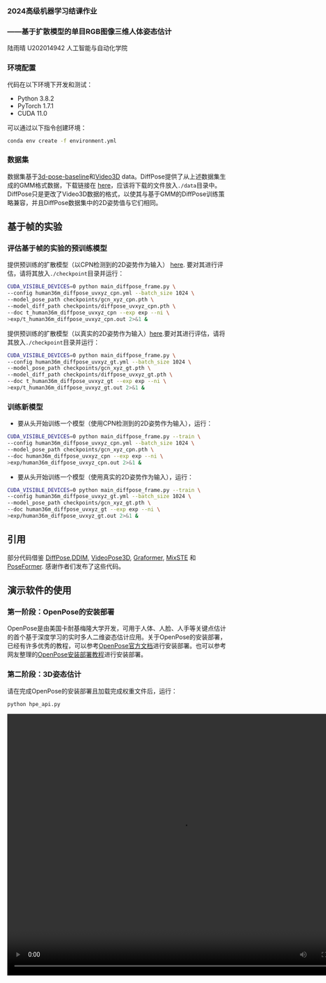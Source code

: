 ### 2024高级机器学习结课作业
### ——基于扩散模型的单目RGB图像三维人体姿态估计
陆雨晴 U202014942 人工智能与自动化学院



### 环境配置

代码在以下环境下开发和测试：

-   Python 3.8.2
-   PyTorch 1.7.1
-   CUDA 11.0

可以通过以下指令创建环境：

```bash
conda env create -f environment.yml
```

### 数据集

数据集基于[3d-pose-baseline](https://github.com/una-dinosauria/3d-pose-baseline)和[Video3D](https://github.com/facebookresearch/VideoPose3D) data。DiffPose提供了从上述数据集生成的GMM格式数据，下载链接在 [here](https://www.dropbox.com/sh/54lwxf9zq4lfzss/AABmpOzg31PrhxzcxmFQt3cYa?dl=0)，应该将下载的文件放入`./data`目录中。 DiffPose只是更改了Video3D数据的格式，以使其与基于GMM的DiffPose训练策略兼容，并且DiffPose数据集中的2D姿势值与它们相同。

## 基于帧的实验
### 评估基于帧的实验的预训练模型

提供预训练的扩散模型（以CPN检测到的2D姿势作为输入） [here](https://www.dropbox.com/sh/jhwz3ypyxtyrlzv/AABivC5oiiMdgPePxekzu6vga?dl=0). 要对其进行评估，请将其放入`./checkpoint`目录并运行：

```bash
CUDA_VISIBLE_DEVICES=0 python main_diffpose_frame.py \
--config human36m_diffpose_uvxyz_cpn.yml --batch_size 1024 \
--model_pose_path checkpoints/gcn_xyz_cpn.pth \
--model_diff_path checkpoints/diffpose_uvxyz_cpn.pth \
--doc t_human36m_diffpose_uvxyz_cpn --exp exp --ni \
>exp/t_human36m_diffpose_uvxyz_cpn.out 2>&1 &
```

提供预训练的扩散模型（以真实的2D姿势作为输入）[here](https://www.dropbox.com/sh/jhwz3ypyxtyrlzv/AABivC5oiiMdgPePxekzu6vga?dl=0).要对其进行评估，请将其放入`./checkpoint`目录并运行：

```bash
CUDA_VISIBLE_DEVICES=0 python main_diffpose_frame.py \
--config human36m_diffpose_uvxyz_gt.yml --batch_size 1024 \
--model_pose_path checkpoints/gcn_xyz_gt.pth \
--model_diff_path checkpoints/diffpose_uvxyz_gt.pth \
--doc t_human36m_diffpose_uvxyz_gt --exp exp --ni \
>exp/t_human36m_diffpose_uvxyz_gt.out 2>&1 &
```

### 训练新模型

-   要从头开始训练一个模型（使用CPN检测到的2D姿势作为输入），运行：

```bash
CUDA_VISIBLE_DEVICES=0 python main_diffpose_frame.py --train \
--config human36m_diffpose_uvxyz_cpn.yml --batch_size 1024 \
--model_pose_path checkpoints/gcn_xyz_cpn.pth \
--doc human36m_diffpose_uvxyz_cpn --exp exp --ni \
>exp/human36m_diffpose_uvxyz_cpn.out 2>&1 &
```

-   要从头开始训练一个模型（使用真实的2D姿势作为输入），运行：
```bash
CUDA_VISIBLE_DEVICES=0 python main_diffpose_frame.py --train \
--config human36m_diffpose_uvxyz_gt.yml --batch_size 1024 \
--model_pose_path checkpoints/gcn_xyz_gt.pth \
--doc human36m_diffpose_uvxyz_gt --exp exp --ni \
>exp/human36m_diffpose_uvxyz_gt.out 2>&1 &
```


## 引用

部分代码借鉴 [DiffPose](https://github.com/GONGJIA0208/Diffpose),[DDIM](https://github.com/ermongroup/ddim), [VideoPose3D](https://github.com/facebookresearch/VideoPose3D), [Graformer](https://github.com/Graformer/GraFormer), [MixSTE](https://github.com/JinluZhang1126/MixSTE) 和 [PoseFormer](https://github.com/zczcwh/PoseFormer). 感谢作者们发布了这些代码。


## 演示软件的使用
### 第一阶段：OpenPose的安装部署
OpenPose是由美国卡耐基梅隆大学开发，可用于人体、人脸、人手等关键点估计的首个基于深度学习的实时多人二维姿态估计应用。关于OpenPose的安装部署，已经有许多优秀的教程，可以参考[OpenPose官方文档](https://github.com/CMU-Perceptual-Computing-Lab/openpose)进行安装部署。也可以参考网友整理的[OpenPose安装部署教程](https://blog.csdn.net/qq_22841387/article/details/136930379)进行安装部署。

### 第二阶段：3D姿态估计
请在完成OpenPose的安装部署且加载完成权重文件后，运行：
```bash
python hpe_api.py
```

<video src="video.mp4" autoplay="true" controls="controls" width="800" height="600">
</video>